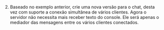 2. Baseado no exemplo anterior, crie uma nova versão para o chat, desta vez com suporte a conexão simultânea de vários clientes. Agora o servidor não necessita mais receber texto do console. Ele será apenas o mediador das mensagens entre os vários clientes conectados.